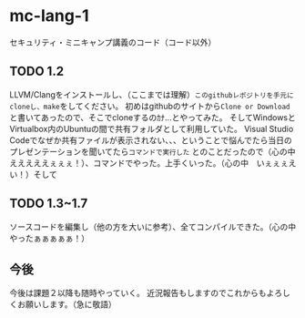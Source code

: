 # mc-lang-1
セキュリティ・ミニキャンプ講義のコード（コード以外）

## TODO 1.2
LLVM/Clangをインストールし、（ここまでは理解）```このgithubレポジトリを手元にcloneし、make```をしてください。
初めはgithubのサイトから```Clone or Download```と書いてあったので、そこでcloneするのｶﾅ...とやってみた。
そしてWindowsとVirtualbox内のUbuntuの間で共有フォルダとして利用していた。
Visual Studio Codeでなぜか共有ファイルが表示されない、、、ということで悩んでたら当日のプレゼンテーションを聞いてたら```コマンドで実行した```
とのことだったので（心の中　えええええぇぇぇ！）、コマンドでやった。上手くいった。（心の中　いぇぇぇえい！）そして
## TODO 1.3~1.7
ソースコードを編集し（他の方を大いに参考）、全てコンパイルできた。（心の中　やったぁぁぁぁぁ！）

## 今後
今後は課題２以降も随時やっていく。
近況報告もしますのでこれからもよろしくお願いします。（急に敬語）
